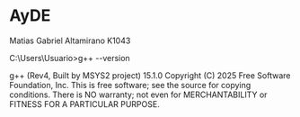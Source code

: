 # AyDE
Matias Gabriel Altamirano
K1043

C:\Users\Usuario>g++ --version

g++ (Rev4, Built by MSYS2 project) 15.1.0
Copyright (C) 2025 Free Software Foundation, Inc.
This is free software; see the source for copying conditions.  There is NO
warranty; not even for MERCHANTABILITY or FITNESS FOR A PARTICULAR PURPOSE.
